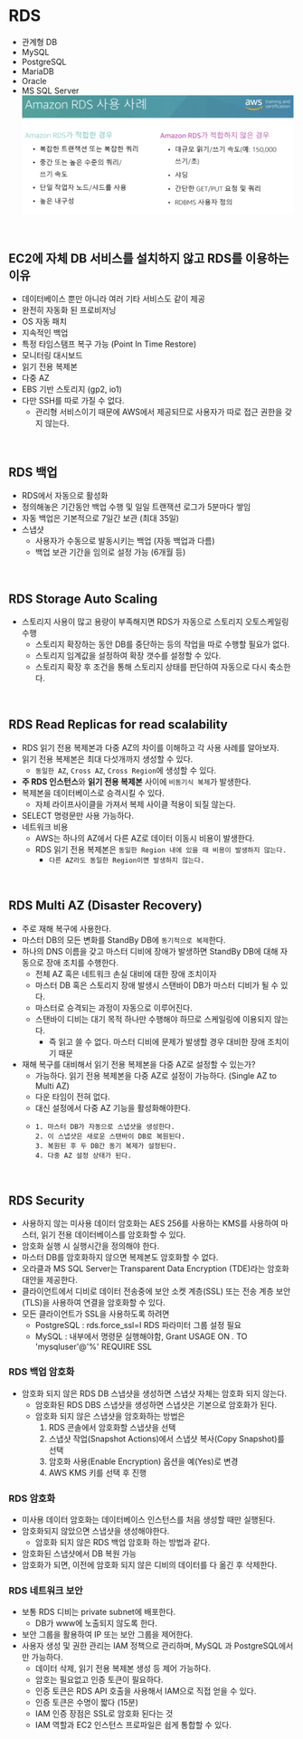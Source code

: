 # RDS
- 관계형 DB
- MySQL
- PostgreSQL
- MariaDB
- Oracle
- MS SQL Server
![rds](./img/rds.png)

<br>

## EC2에 자체 DB 서비스를 설치하지 않고 RDS를 이용하는 이유
- 데이터베이스 뿐만 아니라 여러 기타 서비스도 같이 제공
- 완전히 자동화 된 프로비저닝
- OS 자동 패치
- 지속적인 백업
- 특정 타임스탬프 복구 가능 (Point In Time Restore)
- 모니터링 대시보드
- 읽기 전용 복제본
- 다중 AZ
- EBS 기반 스토리지 (gp2, io1)
- 다만 SSH를 따로 가질 수 없다.
  - 관리형 서비스이기 때문에 AWS에서 제공되므로 사용자가 따로 접근 권한을 갖지 않는다.

<br>

## RDS 백업
- RDS에서 자동으로 활성화
- 정의해놓은 기간동안 백업 수행 및 일일 트랜잭션 로그가 5분마다 쌓임
- 자동 백업은 기본적으로 7일간 보관 (최대 35일)
- 스냅샷
  - 사용자가 수동으로 발동시키는 백업 (자동 백업과 다름)
  - 백업 보관 기간을 임의로 설정 가능 (6개월 등)

<br>

## RDS Storage Auto Scaling
- 스토리지 사용이 많고 용량이 부족해지면 RDS가 자동으로 스토리지 오토스케일링 수행
  - 스토리지 확장하는 동안 DB를 중단하는 등의 작업을 따로 수행할 필요가 없다.
  - 스토리지 임계값을 설정하여 확장 갯수를 설정할 수 있다.
  - 스토리지 확장 후 조건을 통해 스토리지 상태를 판단하여 자동으로 다시 축소한다.

<br>

## RDS Read Replicas for read scalability
- RDS 읽기 전용 복제본과 다중 AZ의 차이를 이해하고 각 사용 사례를 알아보자.
- 읽기 전용 복제본은 최대 다섯개까지 생성할 수 있다.
    - `동일한 AZ`, `Cross AZ`, `Cross Region`에 생성할 수 있다.
- **주 RDS 인스턴스**와 **읽기 전용 복제본** 사이에 `비동기식 복제`가 발생한다.
- 복제본을 데이터베이스로 승격시킬 수 있다.
  - 자체 라이프사이클을 가져서 복제 사이클 적용이 되질 않는다.
- SELECT 명령문만 사용 가능하다.
- 네트워크 비용
  - AWS는 하나의 AZ에서 다른 AZ로 데이터 이동시 비용이 발생한다.
  - RDS 읽기 전용 복제본은 `동일한 Region 내에 있을 때 비용이 발생하지 않는다.`
    - `다른 AZ라도 동일한 Region이면 발생하지 않는다.`

<br>

## RDS Multi AZ (Disaster Recovery)
- 주로 재해 복구에 사용한다.
- 마스터 DB의 모든 변화를 StandBy DB에 `동기적으로 복제`한다.
- 하나의 DNS 이름을 갖고 마스터 디비에 장애가 발생하면 StandBy DB에 대해 자동으로 장애 조치를 수행한다.
  - 전체 AZ 혹은 네트워크 손실 대비에 대한 장애 조치이자
  - 마스터 DB 혹은 스토리지 장애 발생시 스탠바이 DB가 마스터 디비가 될 수 있다.
  - 마스터로 승격되는 과정이 자동으로 이루어진다.
  - 스탠바이 디비는 대기 목적 하나만 수행해야 하므로 스케일링에 이용되지 않는다.
    - 즉 읽고 쓸 수 없다. 마스터 디비에 문제가 발생할 경우 대비한 장애 조치이기 때문
- 재해 복구를 대비해서 읽기 전용 복제본을 다중 AZ로 설정할 수 있는가?
  - 가능하다. 읽기 전용 복제본을 다중 AZ로 설정이 가능하다. (Single AZ to Multi AZ)
  - 다운 타임이 전혀 없다.
  - 대신 설정에서 다중 AZ 기능을 활성화해야한다.
  - ```
    1. 마스터 DB가 자동으로 스냅샷을 생성한다.
    2. 이 스냅샷은 새로운 스탠바이 DB로 복원된다.
    3. 복원된 후 두 DB간 동기 복제가 설정된다.
    4. 다중 AZ 설정 상태가 된다.
    ```

<br>

## RDS Security
- 사용하지 않는 미사용 데이터 암호화는 AES 256를 사용하는 KMS를 사용하여 마스터, 읽기 전용 데이터베이스를 암호화할 수 있다.
- 암호화 실행 시 실행시간을 정의해야 한다.
- 마스터 DB를 암호화하지 않으면 복제본도 암호화할 수 없다.
- 오라클과 MS SQL Server는 Transparent Data Encryption (TDE)라는 암호화 대안을 제공한다.
- 클라이언트에서 디비로 데이터 전송중에 보안 소켓 계층(SSL) 또는 전송 계층 보안(TLS)을 사용하여 연결을 암호화할 수 있다.
- 모든 클라이언트가 SSL을 사용하도록 하려면
  - PostgreSQL : rds.force_ssl=I RDS 파라미터 그룹 설정 필요
  - MySQL : 내부에서 명령문 실행해야함, Grant USAGE ON *.* TO 'mysqluser'@'%' REQUIRE SSL

### RDS 백업 암호화
- 암호화 되지 않은 RDS DB 스냅샷을 생성하면 스냅샷 자체는 암호화 되지 않는다.
  - 암호화된 RDS DBS 스냅샷을 생성하면 스냅샷은 기본으로 암호화가 된다.
  - 암호화 되지 않은 스냅샷을 암호화하는 방법은 
    1. RDS 콘솔에서 암호화할 스냅샷을 선택
    2. 스냅샷 작업(Snapshot Actions)에서 스냅샷 복사(Copy Snapshot)를 선택
    3. 암호화 사용(Enable Encryption) 옵션을 예(Yes)로 변경
    4. AWS KMS 키를 선택 후 진행

### RDS 암호화
- 미사용 데이터 암호화는 데이터베이스 인스턴스를 처음 생성할 때만 실행된다.
- 암호화되지 않았으면 스냅샷을 생성해야한다.
  - 암호화 되지 않은 RDS 백업 암호화 하는 방법과 같다.
- 암호화된 스냅샷에서 DB 복원 가능
- 암호화가 되면, 이전에 암호화 되지 않은 디비의 데이터를 다 옮긴 후 삭제한다.


### RDS 네트워크 보안
- 보통 RDS 디비는 private subnet에 배포한다.
  - DB가 www에 노출되지 않도록 한다.
- 보안 그룹을 활용하여 IP 또는 보안 그룹을 제어한다.
- 사용자 생성 및 권한 관리는 IAM 정책으로 관리하며, MySQL 과 PostgreSQL에서만 가능하다.
  - 데이터 삭제, 읽기 전용 복제본 생성 등 제어 가능하다.
  - 암호는 필요없고 인증 토큰이 필요하다.
  - 인증 토큰은 RDS API 호출을 사용해서 IAM으로 직접 얻을 수 있다.
  - 인증 토큰은 수명이 짧다 (15분)
  - IAM 인증 장점은 SSL로 암호화 된다는 것
  - IAM 역할과 EC2 인스턴스 프로파일은 쉽게 통합할 수 있다.